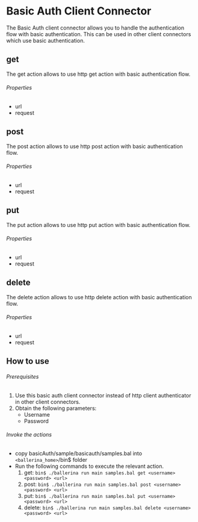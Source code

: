 # Basic Auth Client Connector

The Basic Auth client connector allows you to handle the authentication flow with basic authentication.
This can be used in other client connectors which use basic authentication.

## get
The get action allows to use http get action with basic authentication flow.

###### Properties
  * url
  * request

## post
The post action allows to use http post action with basic authentication flow.

###### Properties
  * url
  * request

## put
The put action allows to use http put action with basic authentication flow.

###### Properties
  * url
  * request

## delete
The delete action allows to use http delete action with basic authentication flow.

###### Properties
  * url
  * request

## How to use

###### Prerequisites
1. Use this basic auth client connector instead of http client authenticator in other client connectors.
2. Obtain the following parameters:
    * Username
    * Password

###### Invoke the actions
- copy basicAuth/sample/basicauth/samples.bal into `<ballerina_home>`/bin$ folder
- Run the following commands to execute the relevant action.
  1. get:
  `bin$ ./ballerina run main samples.bal get <username> <password> <url>`
  2. post:
  `bin$ ./ballerina run main samples.bal post <username> <password> <url>`
  3. put:
  `bin$ ./ballerina run main samples.bal put <username> <password> <url>`
  4. delete:
  `bin$ ./ballerina run main samples.bal delete <username> <password> <url>`